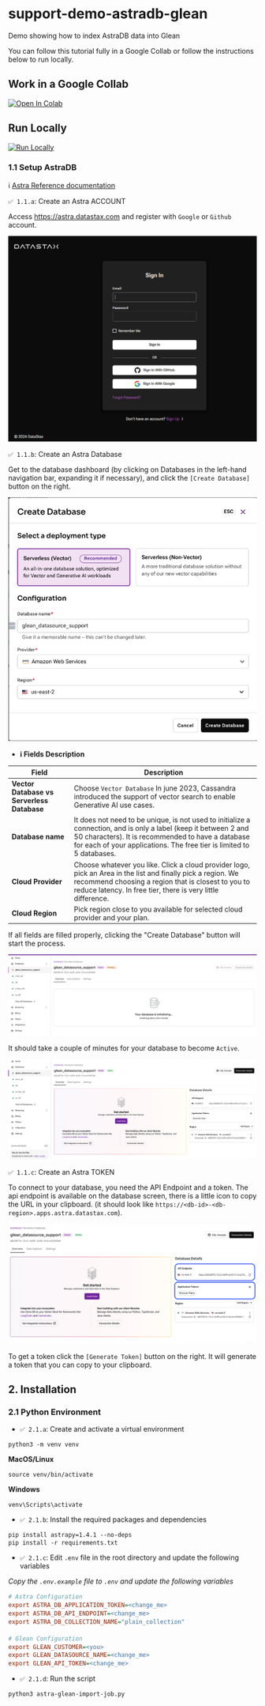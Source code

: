 # support-demo-astradb-glean
Demo showing how to index AstraDB data into Glean

You can follow this tutorial fully in a Google Collab or follow the instructions below to run locally.

## Work in a Google Collab

[![Open In Colab](https://img.shields.io/badge/Open%20in%20Colab-blue?logo=google-colab&style=for-the-badge)](https://github.com/yassermohamed81/support-demo-astradb-glean/blob/master/AstraDB_Glean_Integration_Support_Training.ipynb)

## Run Locally

[![Run Locally](https://img.shields.io/badge/Run%20Locally-python3-blue?style=for-the-badge)]()

### 1.1 Setup AstraDB

ℹ️ [Astra Reference documentation](https://docs.datastax.com/en/astra-db-serverless/databases/create-database.html)

`✅ 1.1.a`: Create an Astra ACCOUNT

Access https://astra.datastax.com and register with `Google` or `Github` account.

![](https://github.com/yassermohamed81/support-demo-astradb-glean/blob/master/images/01-login.png?raw=true)


`✅ 1.1.b`: Create an Astra Database

Get to the database dashboard (by clicking on Databases in the left-hand navigation bar, expanding it if necessary), and click the `[Create Database]` button on the right.

![](https://github.com/yassermohamed81/support-demo-astradb-glean/blob/master/images/02-create-db.png?raw=true)


- **ℹ️ Fields Description**

| Field                                      | Description                                                                                                                                                                                                                                    |
|--------------------------------------------|------------------------------------------------------------------------------------------------------------------------------------------------------------------------------------------------------------------------------------------------|
| **Vector Database vs Serverless Database** | Choose `Vector Database` In june 2023, Cassandra introduced the support of vector search to enable Generative AI use cases.                                                                                                                    |
| **Database name**                          | It does not need to be unique, is not used to initialize a connection, and is only a label (keep it between 2 and 50 characters). It is recommended to have a database for each of your applications. The free tier is limited to 5 databases. |
| **Cloud Provider**                         | Choose whatever you like. Click a cloud provider logo, pick an Area in the list and finally pick a region. We recommend choosing a region that is closest to you to reduce latency. In free tier, there is very little difference.             |
| **Cloud Region**                           | Pick region close to you available for selected cloud provider and your plan.                                                                                                                                                                  |

If all fields are filled properly, clicking the "Create Database" button will start the process.

![](https://github.com/yassermohamed81/support-demo-astradb-glean/blob/master/images/03-pending-db.png?raw=true)

It should take a couple of minutes for your database to become `Active`.

![](https://github.com/yassermohamed81/support-demo-astradb-glean/blob/master/images/04-active-db.png?raw=true)

`✅ 1.1.c`: Create an Astra TOKEN

To connect to your database, you need the API Endpoint and a token. The api endpoint is available on the database screen, there is a little icon to copy the URL in your clipboard. (it should look like `https://<db-id>-<db-region>.apps.astra.datastax.com`).

![](https://github.com/yassermohamed81/support-demo-astradb-glean/blob/master/images/05-create-token-db.png?raw=true)

To get a token click the `[Generate Token]` button on the right. It will generate a token that you can copy to your clipboard.

## 2. Installation

### 2.1 Python Environment

- `✅ 2.1.a`: Create and activate a virtual environment

```console
python3 -m venv venv
```
__MacOS/Linux__
```
source venv/bin/activate
```

__Windows__
```
venv\Scripts\activate
```

- `✅ 2.1.b`: Install the required packages and dependencies

```console
pip install astrapy=1.4.1 --no-deps
pip install -r requirements.txt
```

- `✅ 2.1.c`: Edit `.env` file in the root directory and update the following variables

_Copy the `.env.example` file to `.env` and update the following variables_

```ini
# Astra Configuration
export ASTRA_DB_APPLICATION_TOKEN=<change_me>
export ASTRA_DB_API_ENDPOINT=<change_me>
export ASTRA_DB_COLLECTION_NAME="plain_collection"

# Glean Configuration
export GLEAN_CUSTOMER=<you>
export GLEAN_DATASOURCE_NAME=<change_me>
export GLEAN_API_TOKEN=<change_me>
```
- `✅ 2.1.d`: Run the script

```console
python3 astra-glean-import-job.py
```

